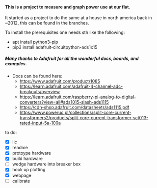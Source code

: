 #### This is a project to measure and graph power use at our flat.

It started as a project to do the same at a house in north america back in ~2012, this can be found in the branches.

To install the prerequisites one needs sth like the following:
* apt install python3-pip
* pip3 install adafruit-circuitpython-ads1x15

##### Many thanks to Adafruit for all the wonderful docs, boards, and examples.
* Docs can be found here:
  * https://www.adafruit.com/product/1085
  * https://learn.adafruit.com/adafruit-4-channel-adc-breakouts/overview
  * https://learn.adafruit.com/raspberry-pi-analog-to-digital-converters?view=all#ads1015-slash-ads1115
  * https://cdn-shop.adafruit.com/datasheets/ads1115.pdf
  * https://www.poweruc.pl/collections/split-core-current-transformers2/products/split-core-current-transformer-sct013-rated-input-5a-100a

to do:
- [x] lic
- [x] readme
- [x] protoype hardware
- [x] build hardware
- [ ] wedge hardware into breaker box
- [x] hook up plotting
- [x] webpage
- [ ] calibrate
